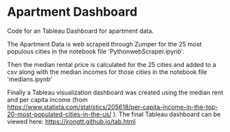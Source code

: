 # Apartment Dashboard

Code for an Tableau Dashboard for apartment data.

The Apartment Data is web scraped through Zumper for the 25 most populous cities in the notebook file 'PythonwebScraper.ipynb'.

Then the median rental price is calculated for the 25 cities and added to a csv along with the median incomes for those cities in the notebook file 'medians.ipynb'


Finally a Tableau visualization dashboard was created using the median rent and per capita income (from https://www.statista.com/statistics/205618/per-capita-income-in-the-top-20-most-populated-cities-in-the-us/ ). The final Tableau dashboard can be viewed here: https://jrongtt.github.io/tab.html
